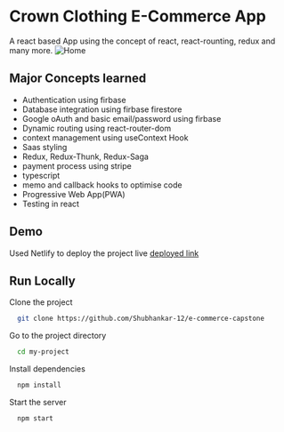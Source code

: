 # Crown Clothing E-Commerce App

A react based App using the concept of react, react-rounting, redux and many more.
![Home](https://user-images.githubusercontent.com/92200721/217296915-a1ce7005-1eb2-4a2e-b412-edd8d47db29d.jpg)

## Major Concepts learned

- Authentication using firbase
- Database integration using firbase firestore
- Google oAuth and basic email/password using firbase
- Dynamic routing using react-router-dom
- context management using useContext Hook
- Saas styling
- Redux, Redux-Thunk, Redux-Saga
- payment process using stripe
- typescript
- memo and callback hooks to optimise code
- Progressive Web App(PWA)
- Testing in react

## Demo

Used Netlify to deploy the project live
[deployed link](https://statuesque-gecko-bbb028.netlify.app)

## Run Locally

Clone the project

```bash
  git clone https://github.com/Shubhankar-12/e-commerce-capstone
```

Go to the project directory

```bash
  cd my-project
```

Install dependencies

```bash
  npm install
```

Start the server

```bash
  npm start
```
